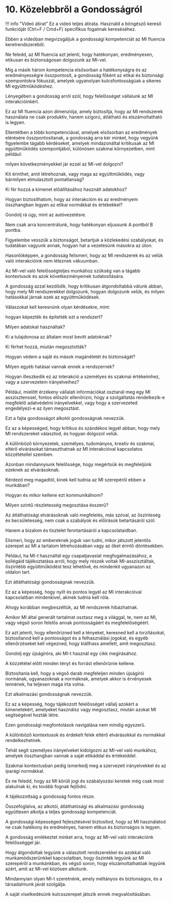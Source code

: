 # 10. Közelebbről a Gondosságról

!!! info "Videó átirat"
    Ez a videó teljes átirata. Használd a böngésző kereső funkcióját (Ctrl+F / Cmd+F) specifikus fogalmak kereséséhez.

Ebben a videóban megvizsgáljuk a gondossági kompetenciát az MI fluencia keretrendszeréből.

Ne feledd, az MI fluencia azt jelenti, hogy hatékonyan, eredményesen, etikusan és biztonságosan dolgozunk az MI-vel.

Míg a másik három kompetencia elsősorban a hatékonyságra és az eredményességre összpontosít, a gondosság főként az etikai és biztonsági szempontokra fókuszál, amelyek ugyanolyan kulcsfontosságúak a sikeres MI együttműködéshez.

Lényegében a gondosság arról szól, hogy felelősséget vállalunk az MI interakcióinkért.

Ez az MI fluencia azon dimenziója, amely biztosítja, hogy az MI rendszerek használata ne csak produktív, hanem szigorú, átlátható és elszámoltatható is legyen.

Ellentétben a többi kompetenciával, amelyek elsősorban az eredmények elérésére összpontosítanak, a gondosság arra kér minket, hogy vegyünk figyelembe tágabb kérdéseket, amelyek mindazonáltal kritikusak az MI együttműködés szempontjából, különösen szakmai környezetben, mint például:

milyen következményekkel jár ezzel az MI-vel dolgozni?

Kit érinthet, amit létrehoznak, vagy maga az együttműködés, vagy bármilyen elmulasztott pontatlanság?

Ki fér hozzá a kimenet előállításához használt adatokhoz?

Hogyan biztosíthatom, hogy az interakcióm és az eredményem összhangban legyen az etikai normákkal és értékekkel?

Gondolj rá úgy, mint az autóvezetésre.

Nem csak arra koncentrálunk, hogy hatékonyan eljussunk A pontból B pontba.

Figyelembe vesszük a biztonságot, betartjuk a közlekedési szabályokat, és tudatában vagyunk annak, hogyan hat a vezetésünk másokra az úton.

Hasonlóképpen, a gondosság felismeri, hogy az MI rendszerek és az velük való interakcióink nem léteznek vákuumban.

Az MI-vel való felelősségteljes munkához szükség van a tágabb kontextusok és azok következményeinek tudatosítására.

A gondosság azzal kezdődik, hogy kritikusan átgondoltabbá válunk abban, hogy mely MI rendszerekkel dolgozunk, hogyan dolgozunk velük, és milyen hatásokkal járnak ezek az együttműködések.

Válaszokat kell keresnünk olyan kérdésekre, mint:

hogyan képezték és építették ezt a rendszert?

Milyen adatokat használtak?

Ki a tulajdonosa az általam most bevitt adatoknak?

Ki férhet hozzá, miután megosztották?

Hogyan védem a saját és mások magánéletét és biztonságát?

Milyen egyéb hatásai vannak ennek a rendszernek?

Hogyan illeszkedik ez az interakció a személyes és szakmai értékeimhez, vagy a szervezetem irányelveihez?

Például, mielőtt érzékeny vállalati információkat osztanál meg egy MI asszisztenssel, fontos először ellenőrizni, hogy a szolgáltatás rendelkezik-e megfelelő adatvédelmi irányelvekkel, vagy hogy a szervezeted engedélyezi-e az ilyen megosztást.

Ezt a fajta gondosságot alkotói gondosságnak nevezzük.

Ez az a képességed, hogy kritikus és szándékos legyél abban, hogy mely MI rendszereket választod, és hogyan dolgozol velük.

A különböző környezetek, személyes, tudományos, kreatív és szakmai, eltérő elvárásokat támaszthatnak az MI interakcióval kapcsolatos közzététellel szemben.

Azonban mindannyiunk felelőssége, hogy megértsük és megfeleljünk ezeknek az elvárásoknak.

Kérdezd meg magadtól, kinek kell tudnia az MI szerepéről ebben a munkában?

Hogyan és mikor kellene ezt kommunikálnom?

Milyen szintű részletesség megosztása ésszerű?

Az átláthatósági elvárásoknak való megfelelés, más szóval, az őszinteség és becsületesség, nem csak a szabályok és előírások betartásáról szól.

Hanem a bizalom és tisztelet fenntartásáról a kapcsolataidban.

Elismeri, hogy az embereknek joguk van tudni, mikor játszott jelentős szerepet az MI a tartalom létrehozásában vagy az őket érintő döntésekben.

Például, ha MI-t használtál egy csapatjavaslat megfogalmazásához, a kollégáid tájékoztatása arról, hogy mely részek voltak MI-asszisztáltak, őszintébb együttműködést tesz lehetővé, és mindenkit ugyanazon az oldalon tart.

Ezt átláthatósági gondosságnak nevezzük.

Ez az a képesség, hogy nyílt és pontos legyél az MI interakcióval kapcsolatban mindenkivel, akinek tudnia kell róla.

Ahogy korábban megbeszéltük, az MI rendszerek hibázhatnak.

Amikor MI által generált tartalmat osztasz meg a világgal, te, nem az MI, vagy végső soron felelős annak pontosságáért és megfelelőségéért.

Ez azt jelenti, hogy ellenőrizned kell a tényeket, keresned kell a torzításokat, biztosítanod kell a pontosságot és a felhasználási jogokat, és egyéb ellenőrzéseket kell végezned, hogy kiállhass amellett, amit megosztasz.

Gondolj egy újságíróra, aki MI-t használ egy cikk megírásához.

A közzététel előtt minden tényt és forrást ellenőriznie kellene.

Biztosítania kell, hogy a végső darab megfeleljen minden újságírói normának, ugyanazoknak a normáknak, amelyek akkor is érvényesek lennének, ha teljesen maga írta volna.

Ezt alkalmazási gondosságnak nevezzük.

Ez az a képesség, hogy tájékozott felelősséget vállalj azokért a kimenetekért, amelyeket használsz vagy megosztasz, miután azokat MI segítségével hozták létre.

Ezen gondossági megfontolások navigálása nem mindig egyszerű.

A különböző kontextusok és érdekelt felek eltérő elvárásokkal és normákkal rendelkezhetnek.

Tehát segít személyes irányelveket kidolgozni az MI-vel való munkához, amelyek összhangban vannak a saját etikáddal és értékeiddel.

Szakmai kontextusban pedig ismerkedj meg a szervezeti irányelvekkel és az iparági normákkal.

És ne feledd, hogy az MI körüli jogi és szabályozási keretek még csak most alakulnak ki, és tovább fognak fejlődni.

A tájékozottság a gondosság fontos része.

Összefoglalva, az alkotói, átláthatósági és alkalmazási gondosság együttesen alkotja a teljes gondossági kompetenciát.

A gondossági képességed fejlesztésével biztosítod, hogy az MI használatod ne csak hatékony és eredményes, hanem etikus és biztonságos is legyen.

A gondosság emlékeztet minket arra, hogy az MI-vel való interakciónk felelősséggel jár.

Hogy átgondoltak legyünk a választott rendszerekkel és azokkal való munkamódszerünkkel kapcsolatban, hogy őszinték legyünk az MI szerepéről a munkánkban, és végső soron, hogy elszámoltathatóak legyünk azért, amit az MI-vel közösen alkotunk.

Mindannyian olyan MI-t szeretnénk, amely méltányos és biztonságos, és a társadalmunk javát szolgálja.

A saját viselkedésünk kulcsszerepet játszik ennek megvalósításában.

